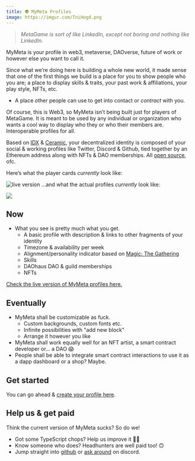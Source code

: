 ```yaml
---
title: 👽 MyMeta Profiles
image: https://imgur.com/TniHogd.png
--- 
```


> _MetaGame is sort of like LinkedIn, except not boring and nothing like LinkedIn._

MyMeta is your profile in web3, metaverse, DAOverse, future of work or however else you want to call it.

Since what we’re doing here is building a whole new world, it made sense that one of the first things we build is a place for you to show people who you are; a place to display skills & traits, your past work & affiliations, your play style, NFTs, etc.

-   A place other people can use to get into contact or _contract_ with you.

Of course, this is Web3, so MyMeta isn’t being built just for players of MetaGame. It is meant to be used by any individual or organization who wants a cool way to display who they or who their members are. Interoperable profiles for all.

Based on [IDX](https://idx.xyz/) & [Ceramic](https://www.ceramic.network/), your decentralized identity is composed of your social & working profiles like Twitter, Discord & Github, tied together by an Ethereum address along with NFTs & DAO memberships. All [open source](https://github.com/MetaFam/TheGame), ofc.

Here’s what the player cards *currently* look like:

![live version](https://imgur.com/TniHogd.png)
...and what the actual profiles *currently* look like:

![](https://imgur.com/xPPrVg1.png)

## Now

- What you see is pretty much what you get.
	- A basic profile with description & links to other fragments of your identity
	- Timezone & availability per week
	- Alignment/personality indicator based on [Magic: The Gathering](https://humanparts.medium.com/the-mtg-color-wheel-c9700a7cf36d)
	- Skills
	- DAOhaus DAO & guild memberships
	- NFTs

[Check the live version of MyMeta profiles here.](https://my.metagame.wtf/players)

## Eventually

-   MyMeta shall be customizable as fuck.
	- Custom backgrounds, custom fonts etc.
	- Infinite possibilities with "add new block"
	- Arrange it however you like
-   MyMeta shall work equally well for an NFT artist, a smart contract developer or... a DAO 😱
-   People shall be able to integrate smart contract interactions to use it as a dapp dashboard or a shop? Maybe.

## Get started
You can go ahead & [create your profile here](https://test.metagame.wtf/start).

## Help us & get paid
Think the current version of MyMeta sucks? So do we!
- Got some TypeScript chops? Help us improve it 🤷‍♂️
- Know someone who does? Headhunters are well paid too! 🙃
- Jump straight into [github](https://github.com/MetaFam/TheGame/issues/913) or [ask around](https://discord.gg/6JFXC9T) on discord.
